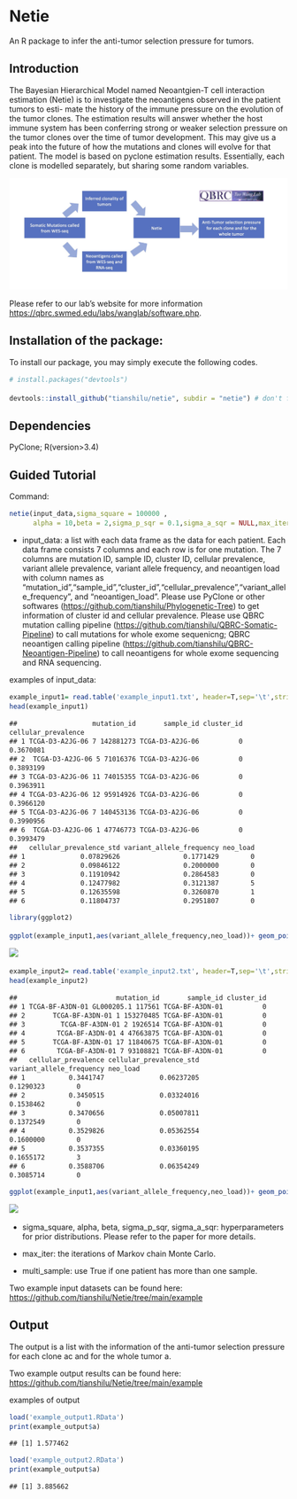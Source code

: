 Netie
=====

An R package to infer the anti-tumor selection pressure for tumors.

Introduction
------------

The Bayesian Hierarchical Model named Neoantgien-T cell interaction
estimation (Netie) is to investigate the neoantigens observed in the
patient tumors to esti- mate the history of the immune pressure on the
evolution of the tumor clones. The estimation results will answer
whether the host immune system has been conferring strong or weaker
selection pressure on the tumor clones over the time of tumor
development. This may give us a peak into the future of how the
mutations and clones will evolve for that patient. The model is based on
pyclone estimation results. Essentially, each clone is modelled
separately, but sharing some random variables. 

![NetieFlowchart](flowchart.jpeg)

Please refer to our lab’s website for more information
<a href="https://qbrc.swmed.edu/labs/wanglab/software.php" class="uri">https://qbrc.swmed.edu/labs/wanglab/software.php</a>.

Installation of the package:
----------------------------

To install our package, you may simply execute the following codes.

``` r
# install.packages("devtools") 

devtools::install_github("tianshilu/netie", subdir = "netie") # don't forget to specify subdir!
```

Dependencies
------------

PyClone; R(version&gt;3.4)

Guided Tutorial
---------------

Command:

``` r
netie(input_data,sigma_square = 100000 ,
      alpha = 10,beta = 2,sigma_p_sqr = 0.1,sigma_a_sqr = NULL,max_iter =100000,multi_sample = T)
```

-   input\_data: a list with each data frame as the data for each
    patient. Each data frame consists 7 columns and each row is for one
    mutation. The 7 columns are mutation ID, sample ID, cluster ID,
    cellular prevalence, variant allele prevalence, variant allele
    frequency, and neoantigen load with column names as
    “mutation\_id”,“sample\_id”,“cluster\_id”,“cellular\_prevalence”,“variant\_allele\_frequency”,
    and “neoantigen\_load”. Please use PyClone or other softwares
    (<a href="https://github.com/tianshilu/Phylogenetic-Tree" class="uri">https://github.com/tianshilu/Phylogenetic-Tree</a>)
    to get information of cluster id and cellular prevalence. Please use
    QBRC mutation calling pipeline
    (<a href="https://github.com/tianshilu/QBRC-Somatic-Pipeline" class="uri">https://github.com/tianshilu/QBRC-Somatic-Pipeline</a>)
    to call mutations for whole exome sequenicng; QBRC neoantigen
    calling pipeline
    (<a href="https://github.com/tianshilu/QBRC-Neoantigen-Pipeline" class="uri">https://github.com/tianshilu/QBRC-Neoantigen-Pipeline</a>)
    to call neoantigens for whole exome sequencing and RNA sequencing.

examples of input\_data:

``` r
example_input1= read.table('example_input1.txt', header=T,sep='\t',stringsAsFactors = F)
head(example_input1)
```

    ##                   mutation_id       sample_id cluster_id cellular_prevalence
    ## 1 TCGA-D3-A2JG-06 7 142881273 TCGA-D3-A2JG-06          0           0.3670081
    ## 2  TCGA-D3-A2JG-06 5 71016376 TCGA-D3-A2JG-06          0           0.3893199
    ## 3 TCGA-D3-A2JG-06 11 74015355 TCGA-D3-A2JG-06          0           0.3963911
    ## 4 TCGA-D3-A2JG-06 12 95914926 TCGA-D3-A2JG-06          0           0.3966120
    ## 5 TCGA-D3-A2JG-06 7 140453136 TCGA-D3-A2JG-06          0           0.3990956
    ## 6  TCGA-D3-A2JG-06 1 47746773 TCGA-D3-A2JG-06          0           0.3993479
    ##   cellular_prevalence_std variant_allele_frequency neo_load
    ## 1              0.07829626                0.1771429        0
    ## 2              0.09846122                0.2000000        0
    ## 3              0.11910942                0.2864583        0
    ## 4              0.12477982                0.3121387        5
    ## 5              0.12635598                0.3260870        1
    ## 6              0.11804737                0.2951807        0

``` r
library(ggplot2)

ggplot(example_input1,aes(variant_allele_frequency,neo_load))+ geom_point(colour = "seagreen3", size = 3) +labs(x = "Variant Allele Frequency",y="#Neoantigen per mutation")
```

![](netie_readme_files/figure-markdown_github/unnamed-chunk-3-1.png)

``` r
example_input2= read.table('example_input2.txt', header=T,sep='\t',stringsAsFactors = F)
head(example_input2)
```

    ##                         mutation_id       sample_id cluster_id
    ## 1 TCGA-BF-A3DN-01 GL000205.1 117561 TCGA-BF-A3DN-01          0
    ## 2       TCGA-BF-A3DN-01 1 153270485 TCGA-BF-A3DN-01          0
    ## 3         TCGA-BF-A3DN-01 2 1926514 TCGA-BF-A3DN-01          0
    ## 4        TCGA-BF-A3DN-01 4 47663875 TCGA-BF-A3DN-01          0
    ## 5       TCGA-BF-A3DN-01 17 11840675 TCGA-BF-A3DN-01          0
    ## 6        TCGA-BF-A3DN-01 7 93108821 TCGA-BF-A3DN-01          0
    ##   cellular_prevalence cellular_prevalence_std variant_allele_frequency neo_load
    ## 1           0.3441747              0.06237205                0.1290323        0
    ## 2           0.3450515              0.03324016                0.1538462        0
    ## 3           0.3470656              0.05007811                0.1372549        0
    ## 4           0.3529826              0.05362554                0.1600000        0
    ## 5           0.3537355              0.03360195                0.1655172        3
    ## 6           0.3588706              0.06354249                0.3085714        0

``` r
ggplot(example_input1,aes(variant_allele_frequency,neo_load))+ geom_point(colour = "blue", size = 3) +labs(x = "Variant Allele Frequency",y="#Neoantigen per mutation")
```

![](netie_readme_files/figure-markdown_github/unnamed-chunk-3-2.png)

-   sigma\_square, alpha, beta, sigma\_p\_sqr, sigma\_a\_sqr:
    hyperparameters for prior distributions. Please refer to the paper
    for more details.

-   max\_iter: the iterations of Markov chain Monte Carlo.

-   multi\_sample: use True if one patient has more than one sample.

Two example input datasets can be found here:
<a href="https://github.com/tianshilu/Netie/tree/main/example" class="uri">https://github.com/tianshilu/Netie/tree/main/example</a>

Output
------

The output is a list with the information of the anti-tumor selection
pressure for each clone ac and for the whole tumor a.

Two example output results can be found here:
<a href="https://github.com/tianshilu/Netie/tree/main/example" class="uri">https://github.com/tianshilu/Netie/tree/main/example</a>

examples of output

``` r
load('example_output1.RData')
print(example_output$a)
```

    ## [1] 1.577462

``` r
load('example_output2.RData')
print(example_output$a)
```

    ## [1] 3.885662

